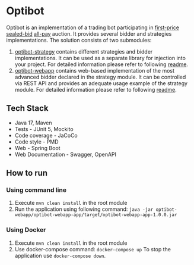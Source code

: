 # Optibot
Optibot is an implementation of a trading bot participating in [first-price sealed-bid](https://en.wikipedia.org/wiki/First-price_sealed-bid_auction) [all-pay](https://en.wikipedia.org/wiki/All-pay_auction) auction. 
It provides several bidder and strategies implementations.
The solution consists of two submodules:
1. [optibot-strategy](optibot-strategy) contains different strategies and bidder implementations. It can be used as a separate library for injection into your project. For detailed information please refer to following [readme](optibot-strategy/Readme.md).
2. [optibot-webapp](optibot-webapp) contains web-based implementation of the most advanced bidder declared in the strategy module. It can be controlled via REST API and provides an adequate usage example of the strategy module. For detailed information please refer to following [readme](optibot-webapp/Readme.md).

## Tech Stack
- Java 17, Maven
- Tests - JUnit 5, Mockito
- Code coverage - JaCoCo
- Code style - PMD
- Web - Spring Boot
- Web Documentation - Swagger, OpenAPI

## How to run
### Using command line 
1. Execute `mvn clean install` in the root module
2. Run the application using following command:
`java -jar optibot-webapp/optibot-webapp-app/target/optibot-webapp-app-1.0.0.jar`

### Using Docker
1. Execute `mvn clean install` in the root module
2. Use docker-compose command: `docker-compose up`
To stop the application use `docker-compose down`.